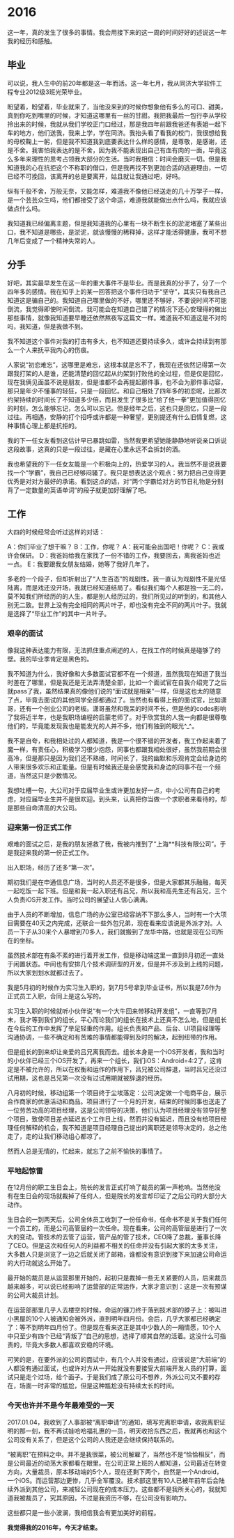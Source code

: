 # 2016

这一年，真的发生了很多的事情。我会用接下来的这一周的时间好好的述说这一年我的经历和感触。

## 毕业

可以说，我人生中的前20年都是这一年而活。这一年七月，我从同济大学软件工程专业2012级3班光荣毕业。

盼望着，盼望着，毕业就来了，当他没来到的时候你想象他有多么的可口、甜美，真到你吃到嘴里的时候，才知道这哪里有一丝的甘甜。我把我最后一包行李从学校拎出来的时候，我就从我们学校正门口经过，那是我四年前跟我爸还有表姐一起下车的地方，他们送我，我来上学，学在同济。我抬头看了看我的校门，我很想给我的母校鞠上一躬，但是我不知道我到底要表达什么样的感情，是尊敬，是感谢，还是不舍。我害怕我表达的是不舍，因为我不能表现出自己有血有肉的一面，毕竟这么多年来理性的思考占领我大部分的生活。当时我相信：时间会磨灭一切。但是我知道我的心在抗拒这个不称职的借口，但是我再找不到更加合适的逃避理由，一切已经不可挽回，该离开的总是要离开，姑且就让我通过吧，好吗。

纵有千般不舍，万般无奈，又能怎样，难道我不像他已经送走的几十万学子一样，是一个芸芸众生吗，他们都接受了这个命运，难道我就能做出点什么吗，我就应该做点什么吗。

我知道我已经偏离主题，但是我知道我的心里有一块不断生长的淤泥堵塞了某些出口，我不知道是哪些，是淤泥，就该慢慢的稀释掉，这样才能活得健康，我可不想几年后变成了一个精神失常的人。

## 分手

好吧，其实最早发生在这一年的重大事件不是毕业。而是我真的分手了，分了一个四年多的感情。我在知乎上的某一回答把这个事件归功于“坚守”，其实只有我自己知道这是骗自己的。我知道自己哪里做的不好，哪里还不够好，不要说时间不可能倒流，我觉得即使时间倒流，我可能会在知道自己错了的情况下还心安理得的做出那些事情，就像我知道要早睡还依然熬夜写这篇文一样。难道我不知道这是不对的吗，我知道，但是我做不到。

我不知道这个事件对我的打击有多大，也不知道还要持续多久，或许会持续到有那么一个人来抚平我内心的伤痕。

人家说“初恋难忘”，这哪里是难忘，这根本就是忘不了，我现在还依然记得第一次跟我打架的人是谁，还能清楚的回忆起从约架到打败他的全过程，但是仅是回忆，现在我俩见面虽不说是朋友，但是谁都不会再提起那件事，也不会为那件事动容，那只是年少不懂事的轻狂，只是一段回忆。和自己相处了四年多的初恋呢，比那次约架持续的时间长了不知道多少倍，而且发生了很多比“给了他一拳”更加值得回忆的时刻，怎么能够忘记，怎么可以忘记。但是经年之后，这也只是回忆，只是一段过往。再相遇，安静的打个招呼或许都是一种奢望，更别提还有什么旧情复燃，这种事情心理上都是抗拒的。

我的下一任女友看到这估计早已暴跳如雷，当然我更希望她能静静地听说亲口诉说这段故事，这真的只是一段过往，是藏在心里永远不会拆封的酒。

我也希望我的下一任女友能是一个积极向上的，热爱学习的人。我当然不是说我要找一个“学霸”，我自己已经够闷骚了。我只是想表达这个观点：努力把自己变得更优秀是对对方最好的承诺。看到这点的话，对“两个学霸给对方的节日礼物是分别背了一定数量的英语单词”的段子就更加好理解了吧。

## 工作

大四的时候经常会听过这样的对话：

A：你们毕业了想干嘛？
B：工作，你呢？
A：我可能会出国吧！你呢？
C：我或许会保研。
D：我爸妈给我在家找了一份不错的工作，我要回去，离我爸妈也近一点。
E：我要跟我女朋友结婚，她等了我好几年了。

多老的一个段子，但却折射出了“人生百态”的戏剧性。我一直认为戏剧性不是光怪陆离，而是戏还没开场，我就已经知道结局了。看似我们每个人都是独一无二的，莫不知我们所经历的的人生，都是别人经历过的，我们所见过的听到的，和其他人别无二致。世界上没有完全相同的两片叶子，却也没有完全不同的两片叶子。我就是选择了“毕业工作”的其中一片叶子。

### 艰辛的面试

像我这种表达能力有限，无法抓住重点阐述的人，在找工作的时候真是碰够了的壁。我的毕业季肯定是黑色的。

我不知道为什么，我好像和大多数面试官都不在一个频道，虽然我现在知道了我当时差在了哪里，但是我还是无法弄清楚全部，比如一个面试官在自我介绍完了之后就pass了我，虽然结果真的像他们说的“面试就是相亲”一样，但是这也太的随意了点，毕竟去面试的其他同学全部都通过了。当然也有看得上我的面试官，比如潇哥，还有一个创业公司的老板。潇哥虽然和我呆的时间不长，但是他的codes影响了我将近半年，也是我职场编程的启蒙老师了。对于欣赏我的人我一向都是很尊敬他们的，毕竟能发现我也是能发光的人并不多，他们有独到的眼光^_^。

我不是自夸，和我相处过的人都知道，我是一个很不错的开发者，我工作起来着了魔一样，有责任心，积极学习很少抱怨，同事也都跟我相处很好，虽然我前期会很高冷，但是那只是因为我们还不熟络，时间长了，我的幽默和乐观肯定会给身边的人带来很多欢乐和正能量。但是有时候我还是会感觉我和身边的同事不在一个频道，当然这只是少数情况。

我想吐槽一句，大公司对于应届毕业生或许更加友好一点，中小公司有自己的考虑，对应届毕业生并不是很欢迎。到头来，认真把你当做一个求职者来看待的，却是那些自命清高的大公司。

### 迎来第一份正式工作

艰难的面试之后，是我的朋友拯救了我，我被内推到了“上海**科技有限公司”。于是我迎来我的第一份正式工作。

出入职场，经历了还多“第一次”。

期初我们是在申通信息广场，当时的人员还不是很多，但是大家都其乐融融，每天一起吃饭一起下班。但是和我一起入职还有吕兄，所以我和高先生还有吕兄，三个人负责iOS开发工作。当时公司的展望让人信心满满。

由于人员的不断增加，信息广场的办公室已经容纳不下那么多人，当时有一个大项目需要在40天之内完成，还联合一些外包兄弟，现在看来应该说是外派才对。人员一下子从30来个人暴增到70多人，我们就搬到了龙华中路，也就是现在公司所在的坐标。

虽然技术部在有条不紊的进行着开发工作，但是移动端这里一直到8月初还一直处于闲置状态。中间也有安排几个技术调研型的开发，但是并不涉及到上线的问题，所以大家划划水就都过去了。

我是5月初的时候作为实习生入职的，到7月5号拿到毕业证书，所以我是7.6作为正式员工入职，合同上是这么写的。

实习生入职的时候就听小伙伴说“有一个大牛回来带移动开发组”，一直等到7月末，我才等到我们的组长，平心而论我们的组长在技术上还真不怎么地，但是组长在今后的工作中发挥了举足轻重的作用。组长负责和产品、后台、UI项目经理等沟通协调，一些不确定和有苦难的事情都能得到及时的解决，起到纽带的作用。

但是组长的到来却让亲爱的吕兄离我而去。组长本身是一个iOS开发者，我和当时的小伙伴已经三个iOS开发了，再来一个组长，我们iOS：Android=4:2了，这肯定是不被允许的，所以在权衡和运作的作用下，吕兄被公司辞退，当时吕兄还没过试用期，这也是吕兄第一次没有过试用期就被辞退的经历。

八月初的时候，移动组第一个项目终于尘埃落定：公司决定做一个电商平台，展示合作商家的优惠活动和商品。项目进行了一个月的开发，结束的时候同事也送走了一位劳苦功高的项目经理，这是公司领导的决策，他们认为项目经理没有领导好整个项目，致使项目差点延迟五个工作日上线，然而并没有延迟，而且没有给项目经理任何解释的机会，我不知道是项目经理自己提出的离职还是领导决定的，总之他走了，走的让我们移动组心都凉了。

然而人总是无情的，忙起来，就忘了之前不愉快的事情了。

### 平地起惊雷

在12月份的职工生日会上，院长的发言正式打响了裁员的第一声枪响。当然他没有在生日会的现场就裁掉了任何人，但是院长的发言却印证了之后公司的大部分大动作。

生日会的一到两天后，公司全体员工收到了一份任命书，任命书不是关于我们任何一个员工的，而是公司高管层的一次任命。现在看来，公司的高管层是进行了一次大的变动。管技术的去管了运营，管产品的管了技术，CEO降了总裁，董事长降了CEO。但是这次和任何人的利益都不相关的任命并没有引起大家的太多关注，大多数人只是浏览了一边之后就关闭了邮箱，谁都没有意识到接下来加速公司命运的大行动就这么开始了。

最开始的裁员是从运营那里开始的，起初只是裁掉一些无关紧要的人员，后来裁员越来越多，可以说已经影响了运营部的正常运作，大家才意识到：这是一次有预谋的公司大裁员计划。

在运营部那里几乎人去楼空的时候，命运的镰刀终于落到技术部的脖子上：被叫进小黑屋的10个人被通知会被外派，直到明年四月份。会后，几乎大家都已经确定了：等不到明年四月份了。但是现在看来这正是其中少数人的一厢情愿，10个人中只至少有四个已经“背叛了”自己的思想，选择了顺其自然的活着。这没什么可指责的，毕竟大多数人都喜欢安稳的环境。

可笑的是，在要外派的公司的面试中，有几个人并没有通过，应该说是“大前端”的人都没有通过面试，也或许对方从一开始就没有要接受大前端开发人员的打算，面试只是走个过场，给个面子。于是我们成了原公司不想养，外派公司又不要的存在，场面一时非常的尴尬，但是这种尴尬没有持续太长的时间。

### 今天也许并不是今年最难受的一天

2017.01.04，我收到了人事部被“离职申请”的通知，填写完离职申请，收我离职证明的那一刻，我不再试娃哈哈福礼惠的一员，明天收拾东西之后，我就再也和这个公司没有关系了，但是这个公司的人我还是会继续保持联系的。

“被离职”在预料之中。并不是我很菜，被公司解雇了，当然也不是“恰恰相反”，而是公司最近的动荡大家都看在眼里。在公司正常上班的人都知道，公司最近在转变方向，大量裁员，原本移动端的5个人，现在还剩下两个，自然是一个Android，一个iOS。而运营那边更惨，几乎全军覆没。技术部这里有10人已被年前年后会陆续外派到其他公司，来减轻公司现在的成本压力。这些都不是我所关心的，我就知道我被裁员了，究其原因，不过是我资历不够，在公司没有影响力。

这些都只是一些小波澜，我相信我会有更加美好的前程。

**我觉得我的2016年，今天才结束。**


